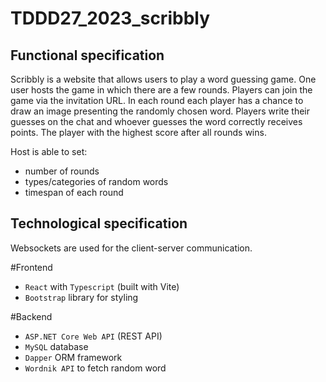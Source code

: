 # TDDD27_2023_scribbly

## Functional specification
Scribbly is a website that allows users to play a word guessing game. One user hosts the game in which there are a few rounds. Players can join the game via the invitation URL. In each round each player has a chance to draw an image presenting the randomly chosen word. Players write their guesses on the chat and whoever guesses the word correctly receives points. The player with the highest score after all rounds wins. 

Host is able to set:
+ number of rounds
+ types/categories of random words
+ timespan of each round

## Technological specification

Websockets are used for the client-server communication.

#Frontend
+ `React` with `Typescript` (built with Vite)
+ `Bootstrap` library for styling

#Backend
+ `ASP.NET Core Web API` (REST API)
+ `MySQL` database
+ `Dapper` ORM framework
+ `Wordnik API` to fetch random word
